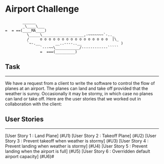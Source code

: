 # Airport Challenge

``````
        ______
        _\____\___
=  = ==(____MA____)
          \_____\___________________,-~~~~~~~`-.._
          /     o o o o o o o o o o o o o o o o  |\_
          `~-.__       __..----..__                  )
                `---~~\___________/------------`````
                =  ===(_________)

``````

## Task

---

We have a request from a client to write the software to control the flow of planes at an airport. The planes can land and take off provided that the weather is sunny. Occasionally it may be stormy, in which case no planes can land or take off. Here are the user stories that we worked out in collaboration with the client:

## User Stories

---

[User Story 1 : Land Plane] (#U1)
[User Story 2 : Takeoff Plane] (#U2)
[User Story 3 : Prevent takeoff when weather is stormy] (#U3)
[User Story 4 : Prevent landing when weather is stormy] (#U4)
[User Story 5 : Prevent landing when the airport is full] (#U5)
[User Story 6 : Overridden default airport capacity] (#U6)#
